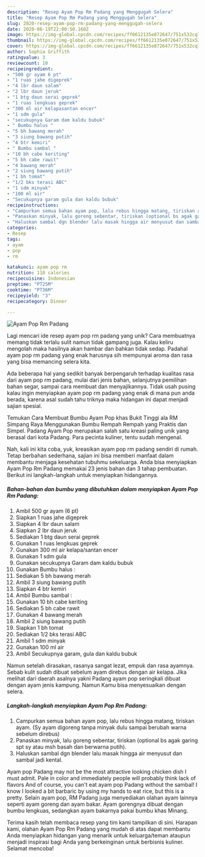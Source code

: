```yaml
---
description: "Resep Ayam Pop Rm Padang yang Menggugah Selera"
title: "Resep Ayam Pop Rm Padang yang Menggugah Selera"
slug: 2020-resep-ayam-pop-rm-padang-yang-menggugah-selera
date: 2020-06-19T22:00:50.160Z
image: https://img-global.cpcdn.com/recipes/ff6612135e872647/751x532cq70/ayam-pop-rm-padang-foto-resep-utama.jpg
thumbnail: https://img-global.cpcdn.com/recipes/ff6612135e872647/751x532cq70/ayam-pop-rm-padang-foto-resep-utama.jpg
cover: https://img-global.cpcdn.com/recipes/ff6612135e872647/751x532cq70/ayam-pop-rm-padang-foto-resep-utama.jpg
author: Sophia Griffith
ratingvalue: 3
reviewcount: 10
recipeingredient:
- "500 gr ayam 6 pt"
- "1 ruas jahe digeprek"
- "4 lbr daun salam"
- "2 lbr daun jeruk"
- "1 btg daun serai geprek"
- "1 ruas lengkuas geprek"
- "300 ml air kelapasantan encer"
- "1 sdm gula"
- "secukupnya Garam dam kaldu bubuk"
- " Bumbu halus "
- "5 bh bawang merah"
- "3 siung bawang putih"
- "4 btr kemiri"
- " Bumbu sambal "
- "10 bh cabe keriting"
- "5 bh cabe rawit"
- "4 bawang merah"
- "2 siung bawang putih"
- "1 bh tomat"
- "1/2 bks terasi ABC"
- "1 sdm minyak"
- "100 ml air"
- "Secukupnya garam gula dan kaldu bubuk"
recipeinstructions:
- "Campurkan semua bahan ayam pop, lalu rebus hingga matang, tiriskan ayam. (Sy ayam digoreng tanpa minyak dulu sampai berubah warna sebelum direbus)"
- "Panaskan minyak, lalu goreng sebentar, tiriskan (optional bs agak garing spt sy atau msh basah dan berwarna putih)."
- "Haluskan sambal dgn blender lalu masak hingga air menyusut dan sambal jadi kental."
categories:
- Resep
tags:
- ayam
- pop
- rm

katakunci: ayam pop rm 
nutrition: 110 calories
recipecuisine: Indonesian
preptime: "PT25M"
cooktime: "PT36M"
recipeyield: "3"
recipecategory: Dinner

---
```



![Ayam Pop Rm Padang](https://img-global.cpcdn.com/recipes/ff6612135e872647/751x532cq70/ayam-pop-rm-padang-foto-resep-utama.jpg)

Lagi mencari ide resep ayam pop rm padang yang unik? Cara membuatnya memang tidak terlalu sulit namun tidak gampang juga. Kalau keliru mengolah maka hasilnya akan hambar dan bahkan tidak sedap. Padahal ayam pop rm padang yang enak harusnya sih mempunyai aroma dan rasa yang bisa memancing selera kita.

Ada beberapa hal yang sedikit banyak berpengaruh terhadap kualitas rasa dari ayam pop rm padang, mulai dari jenis bahan, selanjutnya pemilihan bahan segar, sampai cara membuat dan menyajikannya. Tidak usah pusing kalau ingin menyiapkan ayam pop rm padang yang enak di mana pun anda berada, karena asal sudah tahu triknya maka hidangan ini dapat menjadi sajian spesial.

Temukan Cara Membuat Bumbu Ayam Pop khas Bukit Tinggi ala RM Simpang Raya Menggunakan Bumbu Rempah Rempah yang Praktis dan Simpel. Padang Ayam Pop merupakan salah satu kreasi paling unik yang berasal dari kota Padang. Para pecinta kuliner, tentu sudah mengenal.


Nah, kali ini kita coba, yuk, kreasikan ayam pop rm padang sendiri di rumah. Tetap berbahan sederhana, sajian ini bisa memberi manfaat dalam membantu menjaga kesehatan tubuhmu sekeluarga. Anda bisa menyiapkan Ayam Pop Rm Padang memakai 23 jenis bahan dan 3 tahap pembuatan. Berikut ini langkah-langkah untuk menyiapkan hidangannya.

<!--inarticleads1-->

##### Bahan-bahan dan bumbu yang dibutuhkan dalam menyiapkan Ayam Pop Rm Padang:

1. Ambil 500 gr ayam (6 pt)
1. Siapkan 1 ruas jahe digeprek
1. Siapkan 4 lbr daun salam
1. Siapkan 2 lbr daun jeruk
1. Sediakan 1 btg daun serai geprek
1. Gunakan 1 ruas lengkuas geprek
1. Gunakan 300 ml air kelapa/santan encer
1. Gunakan 1 sdm gula
1. Gunakan secukupnya Garam dam kaldu bubuk
1. Gunakan  Bumbu halus :
1. Sediakan 5 bh bawang merah
1. Ambil 3 siung bawang putih
1. Siapkan 4 btr kemiri
1. Ambil  Bumbu sambal :
1. Gunakan 10 bh cabe keriting
1. Sediakan 5 bh cabe rawit
1. Gunakan 4 bawang merah
1. Ambil 2 siung bawang putih
1. Siapkan 1 bh tomat
1. Sediakan 1/2 bks terasi ABC
1. Ambil 1 sdm minyak
1. Gunakan 100 ml air
1. Ambil Secukupnya garam, gula dan kaldu bubuk


Namun setelah dirasakan, rasanya sangat lezat, empuk dan rasa ayamnya. Sebab kulit sudah dibuat sebelum ayam direbus dengan air kelapa. Jika melihat dari daerah asalnya yakni Padang ayam pop seringkali dibuat dengan ayam jenis kampung. Namun Kamu bisa menyesuaikan dengan selera. 

<!--inarticleads2-->

##### Langkah-langkah menyiapkan Ayam Pop Rm Padang:

1. Campurkan semua bahan ayam pop, lalu rebus hingga matang, tiriskan ayam. (Sy ayam digoreng tanpa minyak dulu sampai berubah warna sebelum direbus)
1. Panaskan minyak, lalu goreng sebentar, tiriskan (optional bs agak garing spt sy atau msh basah dan berwarna putih).
1. Haluskan sambal dgn blender lalu masak hingga air menyusut dan sambal jadi kental.


Ayam pop Padang may not be the most attractive looking chicken dish I must admit. Pale in color and immediately people will probably think lack of flavors And of course, you can&#39;t eat ayam pop Padang without the sambal! I know I looked a bit barbaric by using my hands to eat rice, but this is a pretty. Selain ayam pop, RM Padang juga menyediakan olahan ayam lainnya seperti ayam goreng dan ayam bakar. Ayam gorengnya dibuat dengan bumbu lengkuas, sedangkan ayam bakarnya pakai bumbu khas Minang. 

Terima kasih telah membaca resep yang tim kami tampilkan di sini. Harapan kami, olahan Ayam Pop Rm Padang yang mudah di atas dapat membantu Anda menyiapkan hidangan yang menarik untuk keluarga/teman ataupun menjadi inspirasi bagi Anda yang berkeinginan untuk berbisnis kuliner. Selamat mencoba!
